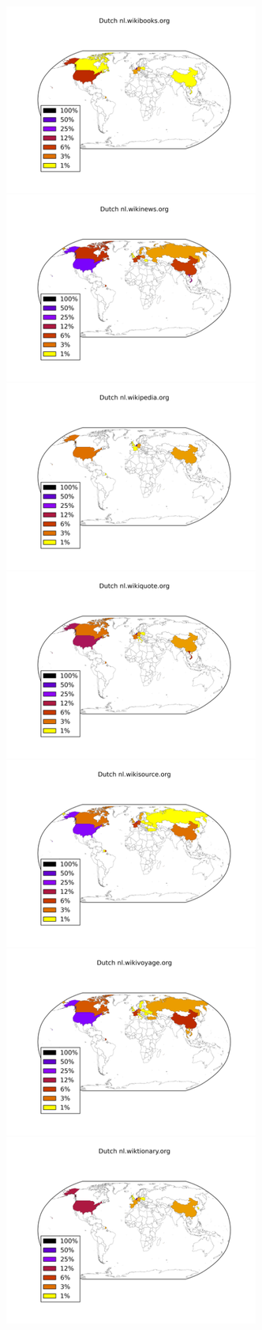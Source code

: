 ![](/images/Dutch-nl.wikibooks.org.png)
![](/images/Dutch-nl.wikinews.org.png)
![](/images/Dutch-nl.wikipedia.org.png)
![](/images/Dutch-nl.wikiquote.org.png)
![](/images/Dutch-nl.wikisource.org.png)
![](/images/Dutch-nl.wikivoyage.org.png)
![](/images/Dutch-nl.wiktionary.org.png)
